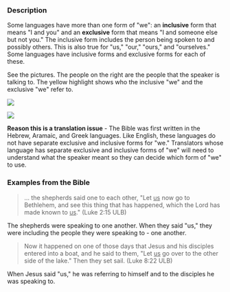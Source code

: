 

### Description

Some languages have more than one form of "we": an **inclusive** form that means "I and you" and an **exclusive** form that means "I and someone else but not you." The inclusive form includes the person being spoken to and possibly others. This is also true for "us," "our," "ours," and "ourselves." Some languages have inclusive forms and exclusive forms for each of these. 

See the pictures. The people on the right are the people that the speaker is talking to. The yellow highlight shows who the inclusive "we" and the exclusive "we" refer to. 

![](https://cdn.door43.org/ta/jpg/vocabulary/we_us_inclusive.jpg)

![](https://cdn.door43.org/ta/jpg/vocabulary/we_us_exclusive.jpg)

**Reason this is a translation issue** - The Bible was first written in the Hebrew, Aramaic, and Greek languages. Like English, these languages do not have separate exclusive and inclusive forms for "we." Translators whose language has separate exclusive and inclusive forms of "we" will need to understand what the speaker meant so they can decide which form of "we" to use.

### Examples from the Bible

>… the shepherds said one to each other, "Let <u>us</u> now go to Bethlehem, and see this thing that has happened, which the Lord has made known to <u>us</u>." (Luke 2:15 ULB)


The shepherds were speaking to one another. When they said "us," they were including the people they were speaking to - one another.

>Now it happened on one of those days that Jesus and his disciples entered into a boat, and he said to them, "Let <u>us</u> go over to the other side of the lake." Then they set sail. (Luke 8:22 ULB) 

When Jesus said "us," he was referring to himself and to the disciples he was speaking to.

